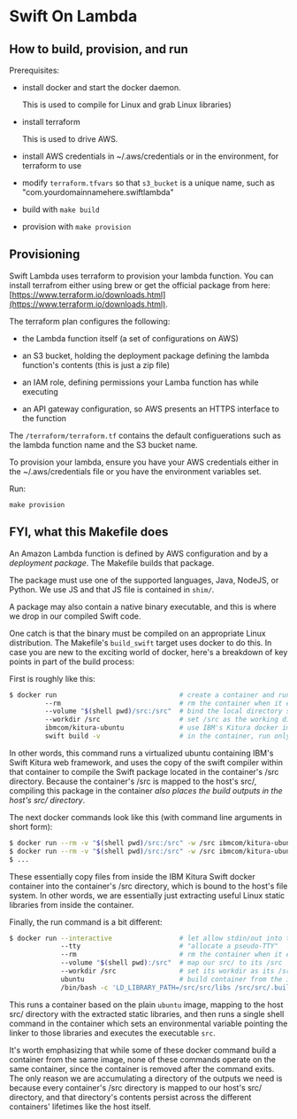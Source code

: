 # Swift On Lambda

## How to build, provision, and run

Prerequisites:

- install docker and start the docker daemon. 

  This is used to compile for Linux and grab Linux libraries)

- install terraform

  This is used to drive AWS.

- install AWS credentials in ~/.aws/credentials or in the environment, for terraform to use

- modify `terraform.tfvars` so that `s3_bucket` is a unique name, such as "com.yourdomainnamehere.swiftlambda"

- build with `make build`

- provision with `make provision`


## Provisioning

Swift Lambda uses terraform to provision your lambda function. You can install terrafrom either using brew or get the official package from here: [https://www.terraform.io/downloads.html](https://www.terraform.io/downloads.html).

The terraform plan configures the following:

- the Lambda function itself (a set of configurations on AWS)

- an S3 bucket, holding the deployment package defining the lambda function's contents (this is just a zip file)

- an IAM role, defining permissions your Lamba function has while executing

- an API gateway configuration, so AWS presents an HTTPS interface to the function

The  `/terraform/terraform.tf` contains the default configuerations such as the lambda function name and the S3 bucket name.

To provision your lambda, ensure you have your AWS credentials either in the ~/.aws/credentials file or you have the environment variables set.


Run:
```
make provision
```


## FYI, what this Makefile does

An Amazon Lambda function is defined by AWS configuration and by a _deployment package_. The Makefile builds that package.

The package must use one of the supported languages, Java, NodeJS, or Python. We use JS and that JS file is contained in `shim/`.

A package may also contain a native binary executable, and this is where we drop in our compiled Swift code.

One catch is that the binary must be compiled on an appropriate Linux distribution. The Makefile's `build_swift` target uses docker to do this. In case you are new to the exciting world of docker, here's a breakdown of key points in part of the build process:

First is roughly like this:

```sh
$ docker run                               # create a container and run it
         --rm                              # rm the container when it exits
         --volume "$(shell pwd)/src:/src"  # bind the local directory src/ to in-the-container  /src 
         --workdir /src                    # set /src as the working directory in the container
         ibmcom/kitura-ubuntu              # use IBM's Kitura docker image to define the container
         swift build -v                    # in the container, run only the command "swift build -v"
```

In other words, this command runs a virtualized ubuntu containing IBM's Swift Kitura web framework, and uses the copy of the swift compiler within that container to compile the Swift package located in the container's /src directory. Because the container's /src is mapped to the host's src/, compiling this package in the container _also places the build outputs in the host's src/ directory_. 

The next docker commands look like this (with command line arguments in short form):

```sh
$ docker run --rm -v "$(shell pwd)/src:/src" -w /src ibmcom/kitura-ubuntu /bin/bash -c 'cp /root/swift-3.0-RELEASE-ubuntu14.04/usr/lib/swift/linux/*.so /src/libs'
$ docker run --rm -v "$(shell pwd)/src:/src" -w /src ibmcom/kitura-ubuntu /bin/bash -c 'cp /usr/lib/x86_64-linux-gnu/libicudata.so.52 /src/libs'
$ ...

```

These essentially copy files from inside the IBM Kitura Swift docker container into the container's /src directory, which is bound to the host's file system. In other words, we are essentially just extracting useful Linux static libraries from inside the container.

Finally, the run command is a bit different:

```sh
$ docker run --interactive                 # let allow stdin/out into the container
             --tty                         # "allocate a pseudo-TTY"
             --rm                          # rm the container when it exits
             --volume "$(shell pwd):/src"  # map our src/ to its /src
             --workdir /src                # set its workdir as its /src
             ubuntu                        # build container from the image "ubuntu"
             /bin/bash -c 'LD_LIBRARY_PATH=/src/src/libs /src/src/.build/debug/src' # set env var and run executable src
```

This runs a container based on the plain `ubuntu` image, mapping to the host src/ directory with the extracted static libraries, and then runs a single shell command in the container which sets an environmental variable pointing the linker to those libraries and executes the executable `src`.

It's worth emphasizing that while some of these docker command build a container from the same image, none of these commands operate on the same container, since the container is removed after the command exits. The only reason we are accumulating a directory of the outputs we need is because every container's /src directory is mapped to our host's src/ directory, and that directory's contents persist across the different containers' lifetimes like the host itself.

